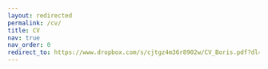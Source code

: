 ```yaml
---
layout: redirected
permalink: /cv/
title: CV
nav: true
nav_order: 0
redirect_to: https://www.dropbox.com/s/cjtgz4m36r8902w/CV_Boris.pdf?dl=0
---
```

